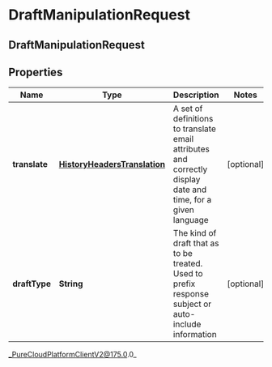 # DraftManipulationRequest

## DraftManipulationRequest

## Properties

|Name | Type | Description | Notes|
|------------ | ------------- | ------------- | -------------|
| **translate** | [**HistoryHeadersTranslation**](HistoryHeadersTranslation) | A set of definitions to translate email attributes and correctly display date and time, for a given language | [optional] |
| **draftType** | **String** | The kind of draft that as to be treated. Used to prefix response subject or auto-include information | [optional] |



_PureCloudPlatformClientV2@175.0.0_
